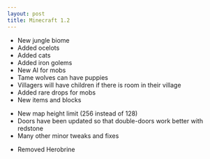 ```yaml
---
layout: post
title: Minecraft 1.2
---
```

+ New jungle biome
+ Added ocelots
+ Added cats
+ Added iron golems
+ New AI for mobs
+ Tame wolves can have puppies
+ Villagers will have children if there is room in their village
+ Added rare drops for mobs
+ New items and blocks
* New map height limit (256 instead of 128)
* Doors have been updated so that double-doors work better with redstone
* Many other minor tweaks and fixes
- Removed Herobrine 